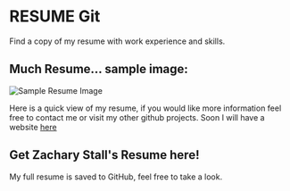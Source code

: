 # RESUME Git

Find a copy of my resume with work experience and skills.

## Much Resume... sample image:


![Sample Resume Image](https://i.imgur.com/lPjkkWq.png)

Here is a quick view of my resume, if you would like more information feel free to contact me or visit my other github projects. Soon I will have a website [here](https://zstal.com)


## Get Zachary Stall's Resume here!

My full resume is saved to GitHub, feel free to take a look.
